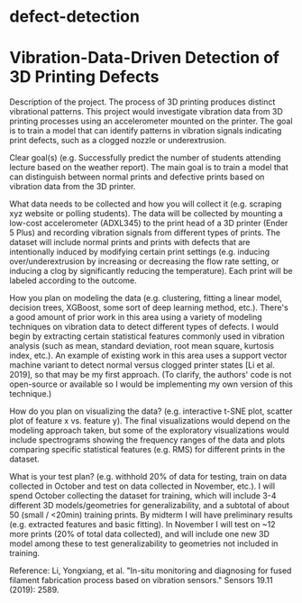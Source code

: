 # defect-detection
# Vibration-Data-Driven Detection of 3D Printing Defects

Description of the project.
The process of 3D printing produces distinct vibrational patterns. This project would investigate vibration data from 3D printing processes using an accelerometer mounted on the printer. The goal is to train a model that can identify patterns in vibration signals indicating print defects, such as a clogged nozzle or underextrusion. 

Clear goal(s) (e.g. Successfully predict the number of students attending lecture based on the weather report).
The main goal is to train a model that can distinguish between normal prints and defective prints based on vibration data from the 3D printer. 

What data needs to be collected and how you will collect it (e.g. scraping xyz website or polling students).
The data will be collected by mounting a low-cost accelerometer (ADXL345) to the print head of a 3D printer (Ender 5 Plus) and recording vibration signals from different types of prints. The dataset will include normal prints and prints with defects that are intentionally induced by modifying certain print settings (e.g. inducing over/underextrusion by increasing or decreasing the flow rate setting, or inducing a clog by significantly reducing the temperature). Each print will be labeled according to the outcome. 

How you plan on modeling the data (e.g. clustering, fitting a linear model, decision trees, XGBoost, some sort of deep learning method, etc.).
There's a good amount of prior work in this area using a variety of modeling techniques on vibration data to detect different types of defects. I would begin by extracting certain statistical features commonly used in vibration analysis (such as  mean, standard deviation, root mean square, kurtosis index, etc.). An example of existing work in this area uses a support vector machine variant to detect normal versus clogged printer states [Li et al. 2019], so that may be my first approach. (To clarify, the authors' code is not open-source or available so I would be implementing my own version of this technique.)

How do you plan on visualizing the data? (e.g. interactive t-SNE plot, scatter plot of feature x vs. feature y).
The final visualizations would depend on the modeling approach taken, but some of the exploratory visualizations would include spectrograms showing the frequency ranges of the data and plots comparing specific statistical features (e.g. RMS) for different prints in the dataset. 

What is your test plan? (e.g. withhold 20% of data for testing, train on data collected in October and test on data collected in November, etc.). 
I will spend October collecting the dataset for training, which will include 3-4 different 3D models/geometries for generalizability, and a subtotal of about 50 (small / <20min) training prints. By midterm I will have preliminary results (e.g. extracted features and basic fitting). In November I will test on ~12 more prints (20% of total data collected), and will include one new 3D model among these to test generalizability to geometries not included in training. 


Reference:
Li, Yongxiang, et al. "In-situ monitoring and diagnosing for fused filament fabrication process based on vibration sensors." Sensors 19.11 (2019): 2589.

